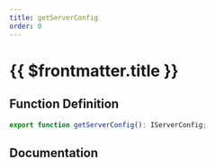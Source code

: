 ```yaml
---
title: getServerConfig
order: 0
---
```


# {{ $frontmatter.title }}

## Function Definition

```ts
export function getServerConfig(): IServerConfig;
```

## Documentation

<!--@include: ./parts/getServerConfig.md-->
